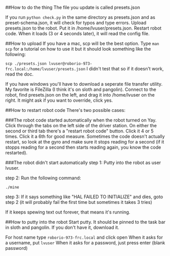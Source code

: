 ##How to do the thing
The file you update is called presets.json

If you run `python check.py` in the same directory as presets.json and as
preset-schema.json, it will check for typos and type errors.  Upload
presets.json to the robot.  Put it in /home/lvuser/presets.json.  Restart
robot code.  When it loads (3 or 4 seconds later), it will read the config
file.

##How to upload
If you have a mac, scp will be the best option.  Type `man scp` for a tutorial
on how to use it but it should look something like the following:

`scp ./presets.json lvuser@roborio-973-frc.local:/home/lvuser/presets.json`  I
didn't test that so if it doesn't work, read the doc.

If you have windows you'll have to download a seperate file transfer utility.
My favorite is FileZilla (I think it's on sloth and pangolin).  Connect to the
robot, find presets.json on the left, and drag it into /home/lvuser on the
right.  It might ask if you want to override, click yes.

##How to restart robot code
There's two possible cases:

###The robot code started automatically when the robot turned on
Yay.  Click through the tabs on the left side of the driver station.  On
either the second or third tab there's a "restart robot code" button.  Click
it 4 or 5 times.  Click it a 6th for good measure.  Sometimes the code doesn't
actually restart, so look at the gyro and make sure it stops reading for a
second (if it stopps reading for a second then starts reading again, you know
the code restarted).

###The robot didn't start automatically
step 1: Putty into the robot as user lvuser.  

step 2: Run the following command:

`./mine`

step 3: If it says something like "HAL FAILED TO INITIALIZE" and dies, goto
step 2 (it will probably fail the first time but sometimes it takes 3 tries)

If it keeps spewing text out forever, that means it's running.  

##How to putty into the robot
Start putty.  It should be pinned to the task bar in sloth and pangolin.  If
you don't have it, download it.

For host name type `roborio-973-frc.local` and click open
When it asks for a username, put `lvuser`
When it asks for a password, just press enter (blank password)
